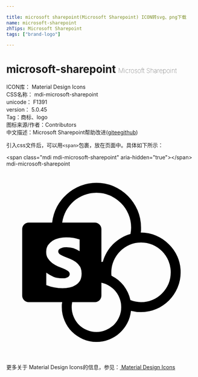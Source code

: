 ```yaml
---

title: microsoft sharepoint(Microsoft Sharepoint) ICON转svg、png下载
name: microsoft-sharepoint
zhTips: Microsoft Sharepoint
tags: ["brand-logo"]

---
```


# microsoft-sharepoint  <small style="font-size: 60%;font-weight: 100">Microsoft Sharepoint</small>


<div class="detail-page">
<p>
<span>
ICON库：
<span class="badge-secondary badge">Material Design Icons</span> 
</span>
<br/>
<span>
CSS名称：
<span class="badge-secondary badge">mdi-microsoft-sharepoint</span> 
</span>
<br/>
<span>
unicode：
<span class="badge-secondary badge">F1391</span> 
<copy-btn content='F1391' btn-title=""></copy-btn>
<copy-btn :content='String.fromCodePoint(parseInt("F1391", 16))' btn-title="复制U"></copy-btn>
</span>
<br/>
<span>
version：
<span class="badge-secondary badge">5.0.45</span> 
</span><br/><span>Tag：<span class="badge-light badge"><router-link to="/tags/brand-logo.html">商标、logo</router-link></span></span>
<br/>
<span>图标来源/作者：<span class="badge-light badge">Contributors</span></span> 
<br/>
<span class="zh-detail">中文描述：<span class="badge-primary badge">Microsoft Sharepoint</span><span class="help-link"><span>帮助改进</span>(<a href="https://gitee.com/liuwave/icon-helper/edit/master/json/material/microsoft-sharepoint.json" target="_blank" rel="noopener noreferrer">gitee</a><a href="https://github.com/liuwave/icon-helper/edit/master/json/material/microsoft-sharepoint.json" target="_blank" rel="noopener noreferrer">github</a></span>)</span><br/>
</p>
</div>
<div class="alert alert-dark">
  <i class="mdi mdi-microsoft-sharepoint mdi-48px"></i>
  <i class="mdi mdi-microsoft-sharepoint mdi-36px"></i>
  <i class="mdi mdi-microsoft-sharepoint mdi-24px"></i>
  <i class="mdi mdi-microsoft-sharepoint mdi-18px"></i>
</div>
<div>
  <p>引入css文件后，可以用<code>&lt;span&gt;</code>包裹，放在页面中。具体如下所示：    
  </p>
  <div class="alert alert-primary" style="font-size: 14px">
    &lt;span class="mdi mdi-microsoft-sharepoint" aria-hidden="true"&gt;&lt;/span&gt;
    <copy-btn content='<span class="mdi mdi-microsoft-sharepoint" aria-hidden="true"></span>'></copy-btn>
  </div>
  <div class="alert alert-secondary">
    <i class="mdi mdi-microsoft-sharepoint"
    style="font-size: 24px"
    aria-hidden="true"></i> mdi-microsoft-sharepoint
    <copy-btn content="mdi-microsoft-sharepoint" btn-title="复制图标名称"></copy-btn>
  </div>
</div>
<div id="svg" class="svg-wrap">
<svg xmlns="http://www.w3.org/2000/svg" viewBox="0 0 24 24"><path d="M22 13.25Q22 14.29 21.6 15.2 21.21 16.1 20.53 16.78 19.85 17.46 18.94 17.86 18.03 18.25 17 18.25 16.36 18.25 15.73 18.09 15.64 18.92 15.27 19.63 14.89 20.35 14.3 20.88 13.72 21.41 12.97 21.7 12.21 22 11.38 22 10.47 22 9.67 21.65 8.88 21.31 8.28 20.72 7.69 20.13 7.35 19.33 7 18.53 7 17.63V17.31Q7.03 17.16 7.05 17H2.83Q2.5 17 2.24 16.76 2 16.5 2 16.17V7.83Q2 7.5 2.24 7.24 2.5 7 2.83 7H5.78Q5.9 5.94 6.39 5 6.87 4.11 7.63 3.44 8.38 2.76 9.34 2.38 10.3 2 11.38 2 12.54 2 13.56 2.44 14.59 2.89 15.35 3.65 16.11 4.41 16.56 5.44 17 6.46 17 7.63V7.94Q17 8.09 16.96 8.25 18 8.25 18.91 8.64 19.83 9.03 20.5 9.71 21.21 10.38 21.6 11.29 22 12.21 22 13.25M11.37 3.25Q10.56 3.25 9.83 3.54 9.09 3.82 8.5 4.32 7.94 4.82 7.55 5.5 7.17 6.2 7.05 7H11.17Q11.5 7 11.76 7.25 12 7.5 12 7.83V11.95L12.18 11.92Q12.35 11.3 12.68 10.74 13 10.17 13.47 9.72 13.92 9.27 14.5 8.93 15.04 8.6 15.67 8.43 15.75 8 15.75 7.63 15.75 6.72 15.4 5.92 15.06 5.13 14.46 4.54 13.87 3.95 13.08 3.6 12.28 3.25 11.37 3.25M7.1 15.25Q7.55 15.25 8 15.16 8.42 15.07 8.76 14.85 9.1 14.64 9.31 14.29 9.5 13.93 9.5 13.41 9.5 12.88 9.3 12.53 9.08 12.18 8.75 11.94 8.42 11.71 8.04 11.56L7.32 11.27Q7 11.14 6.77 11 6.55 10.85 6.55 10.62 6.55 10.46 6.67 10.35 6.79 10.25 6.95 10.2 7.11 10.13 7.28 10.11 7.46 10.1 7.58 10.1 8.07 10.1 8.46 10.22 8.84 10.35 9.25 10.6V9.12Q9 9.05 8.81 9 8.61 8.95 8.42 8.92 8.22 8.89 8 8.87 7.8 8.86 7.55 8.86 7.12 8.86 6.67 8.95 6.22 9.05 5.85 9.27 5.5 9.5 5.26 9.83 5.03 10.18 5.03 10.69 5.03 11.19 5.25 11.5 5.47 11.85 5.8 12.09 6.13 12.32 6.5 12.5L7.22 12.79Q7.56 12.93 7.78 13.08 8 13.24 8 13.46 8 13.65 7.89 13.76 7.79 13.87 7.63 13.92 7.5 14 7.31 14H7Q6.41 14 5.96 13.82 5.5 13.62 5.04 13.3V14.86Q6.03 15.25 7.1 15.25M11.37 20.75Q12 20.75 12.58 20.5 13.15 20.26 13.58 19.84 14 19.41 14.25 18.84 14.5 18.27 14.5 17.63 14.5 17.07 14.31 16.56 14.13 16.05 13.8 15.65 13.46 15.24 13 14.96 12.55 14.68 12 14.56V16.17Q12 16.5 11.76 16.76 11.5 17 11.17 17H8.31Q8.25 17.31 8.25 17.63 8.25 18.27 8.5 18.84 8.74 19.41 9.16 19.84 9.59 20.26 10.16 20.5 10.73 20.75 11.37 20.75M17 17Q17.77 17 18.45 16.71 19.14 16.42 19.65 15.9 20.16 15.39 20.46 14.71 20.75 14.03 20.75 13.25 20.75 12.5 20.46 11.8 20.16 11.11 19.65 10.6 19.14 10.09 18.45 9.79 17.77 9.5 17 9.5 16.23 9.5 15.55 9.8 14.87 10.1 14.36 10.61 13.85 11.12 13.55 11.8 13.25 12.5 13.25 13.25V13.46L13.27 13.68Q13.73 13.9 14.12 14.22 14.5 14.54 14.82 14.93 15.12 15.33 15.34 15.79 15.55 16.25 15.66 16.74 16.32 17 17 17Z" /></svg>
</div>
<detail full-name='mdi-microsoft-sharepoint'></detail>
    
<div><p>更多关于 Material Design Icons的信息，参见：<a target="_blank" href="https://iconhelper.cn/material.html"> Material Design Icons</a>
</p></div>
